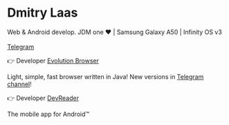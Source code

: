 <h1 align="left">Dmitry Laas</h1>
<p align="left">Web & Android develop. JDM one ❤ | Samsung Galaxy A50 | Infinity OS v3 <br><br><a href="https://t.me/dmitrylaas">Telegram</a></p>

👉 Developer [Evolution Browser](https://github.com/dmitrylaas/Evolution-Browser) 

Light, simple, fast browser written in Java! New versions in [Telegram channel](https://t.me/evolution_browser)!

👉 Developer [DevReader](https://github.com/devreader/app-android) 

The mobile app for Android™
